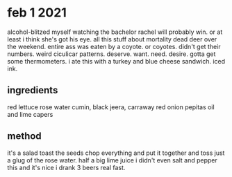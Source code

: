 # feb 1 2021

alcohol-blitzed myself
watching the bachelor
rachel will probably win. or at least i think she's got his eye.
all this stuff about mortality
dead deer over the weekend. entire ass was eaten by a coyote. or coyotes. didn't get their numbers.
weird ciculicar patterns.
deserve. want. need. desire. gotta get some thermometers.
i ate this with a turkey and blue cheese sandwich. iced ink.


## ingredients

red lettuce
rose water
cumin, black jeera, carraway
red onion
pepitas
oil and lime
capers


## method

it's a salad
toast the seeds
chop everything and put it together and toss
just a glug of the rose water.
half a big lime juice
i didn't even salt and pepper this and it's nice
i drank 3 beers real fast.